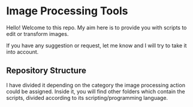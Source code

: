 # Image Processing Tools
Hello! Welcome to this repo. My aim here is to provide you with scripts to edit or transform images. 

If you have any suggestion or request, let me know and I will try to take it into account.

## Repository Structure
I have divided it depending on the category the image processing action could be assigned. Inside it, you will find other folders which contain the scripts, divided according to its scripting/programming language.
